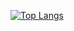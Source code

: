 
[![Top Langs](https://github-readme-stats.vercel.app/api/top-langs/?username=rebecateofi&layout=compact)](https://github.com/rebecateofi/github-readme-stats)
